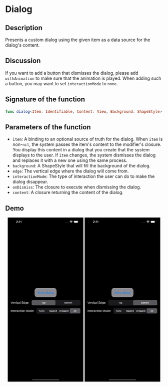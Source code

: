 # Dialog

## Description
Presents a custom dialog using the given item as a data source for the dialog's content.

## Discussion
If you want to add a button that dismisses the dialog, please add `withAnimation` to make sure that the animation is played.
When adding such a button, you may want to set `interactionMode` to `none`.

## Signature of the function
```swift
func dialog<Item: Identifiable, Content: View, Background: ShapeStyle>(item: Binding<Item?>, background: Background, edge: VerticalEdge = .bottom, interactionMode: DialogInteractionMode = .all, onDismiss: (() -> Void)? = nil, @ViewBuilder content: @escaping (Item) -> Content) -> some View
```

## Parameters of the function
- `item`: A binding to an optional source of truth for the dialog. When `item` is non-`nil`, the system passes the item's content to the modifier's closure. You display this content in a dialog that you create that the system displays to the user. If `item` changes, the system dismisses the dialog and replaces it with a new one
using the same process.
- `background`: A ShapeStyle that will fill the background of the dialog.
- `edge`: The vertical edge where the dialog will come from.
- `interactionMode`: The type of interaction the user can do to make the dialog disappear.
- `onDismiss`: The closure to execute when dismissing the dialog.
- `content`: A closure returning the content of the dialog.

## Demo
<p align="center">
	<img src="/Documentation/Assets/DialogTop.gif" width="48%">
	<img src="/Documentation/Assets/DialogBottom.gif" width="48%">
</p>